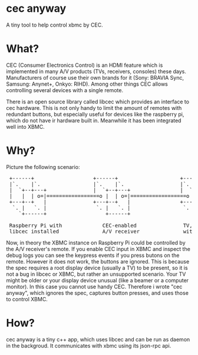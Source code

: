 cec anyway
==========

A tiny tool to help control xbmc by CEC. 

What?
=====

CEC (Consumer Electronics Control) is an HDMI feature which is implemented in many A/V products (TVs, receivers, consoles)
these days. Manufacturers of course use their own brands for it (Sony: BRAVIA Sync, Samsung: Anynet+, Onkyo: RIHD). Among
other things CEC allows controlling several devices with a single remote. 

There is an open source library called libcec which provides an interface to cec hardware. This is not only handy to limit
the amount of remotes with redundant buttons, but especially useful for devices like the raspberry pi, which do not have
ir hardware built in. Meanwhile it has been integrated well into XBMC.

Why?
====

Picture the following scenario:

<pre>
 +------+                   +------+                    +------+
 |`.    |`.                 |`.    |`.                  |`.    |`. 
 |  `+--+---+               |  `+--+---+                |  `+--+---+  
 |   |  | o=|=================o |  | o=|==================o |  |   |  
 +---+--+   |               +---+--+   |                +---+--+   |
  `. |   `. |                `. |   `. |                 `. |   `. |
    `+------+                   +------+                    +------+

 Raspberry Pi with             CEC-enabled               TV, panel or beamer 
 libcec installed              A/V receiver              without CEC support  
</pre>

Now, in theory the XBMC instance on Raspberry Pi could be controlled by the A/V receiver's remote. If you enable CEC input
in XBMC and inspect the debug logs you can see the keypress events if you press butons on the remote. However it does not
work, the buttons are ignored. This is because the spec requires a root display device (usually a TV) to be present, so it
is not a bug in libcec or XBMC, but rather an unsupported scenario. Your TV might be older or your display device unusual 
(like a beamer or a computer monitor). In this case you cannot use handy CEC. Therefore i wrote "cec anyway", which ignores
the spec, captures button presses, and uses those to control XBMC.

How?
====

cec anyway is a tiny c++ app, which uses libcec and can be run as daemon in the backgroud. It communicates with xbmc using
its json-rpc api.
